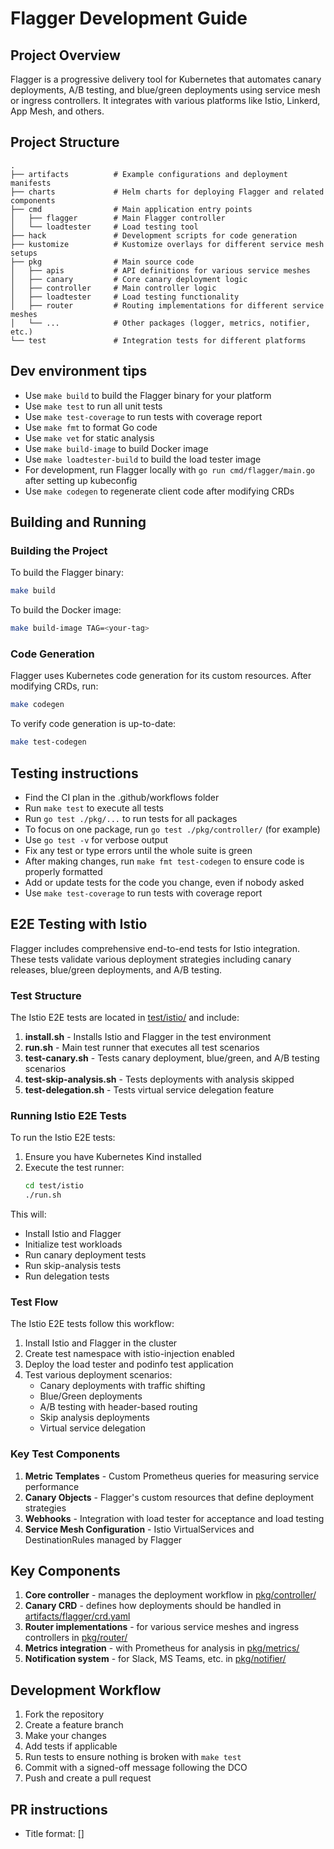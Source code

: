 # Flagger Development Guide

## Project Overview

Flagger is a progressive delivery tool for Kubernetes that automates canary deployments, A/B testing, and blue/green deployments using service mesh or ingress controllers. It integrates with various platforms like Istio, Linkerd, App Mesh, and others.

## Project Structure

```
.
├── artifacts          # Example configurations and deployment manifests
├── charts             # Helm charts for deploying Flagger and related components
├── cmd                # Main application entry points
│   ├── flagger        # Main Flagger controller
│   └── loadtester     # Load testing tool
├── hack               # Development scripts for code generation
├── kustomize          # Kustomize overlays for different service mesh setups
├── pkg                # Main source code
│   ├── apis           # API definitions for various service meshes
│   ├── canary         # Core canary deployment logic
│   ├── controller     # Main controller logic
│   ├── loadtester     # Load testing functionality
│   ├── router         # Routing implementations for different service meshes
│   └── ...            # Other packages (logger, metrics, notifier, etc.)
└── test               # Integration tests for different platforms
```

## Dev environment tips
- Use `make build` to build the Flagger binary for your platform
- Use `make test` to run all unit tests
- Use `make test-coverage` to run tests with coverage report
- Use `make fmt` to format Go code
- Use `make vet` for static analysis
- Use `make build-image` to build Docker image
- Use `make loadtester-build` to build the load tester image
- For development, run Flagger locally with `go run cmd/flagger/main.go` after setting up kubeconfig
- Use `make codegen` to regenerate client code after modifying CRDs

## Building and Running

### Building the Project

To build the Flagger binary:
```bash
make build
```

To build the Docker image:
```bash
make build-image TAG=<your-tag>
```

### Code Generation

Flagger uses Kubernetes code generation for its custom resources. After modifying CRDs, run:
```bash
make codegen
```

To verify code generation is up-to-date:
```bash
make test-codegen
```

## Testing instructions
- Find the CI plan in the .github/workflows folder
- Run `make test` to execute all tests
- Run `go test ./pkg/...` to run tests for all packages
- To focus on one package, run `go test ./pkg/controller/` (for example)
- Use `go test -v` for verbose output
- Fix any test or type errors until the whole suite is green
- After making changes, run `make fmt test-codegen` to ensure code is properly formatted
- Add or update tests for the code you change, even if nobody asked
- Use `make test-coverage` to run tests with coverage report

## E2E Testing with Istio

Flagger includes comprehensive end-to-end tests for Istio integration. These tests validate various deployment strategies including canary releases, blue/green deployments, and A/B testing.

### Test Structure

The Istio E2E tests are located in [test/istio/](file:///Users/hanyunpeng/Projects/flagger/test/istio) and include:

1. **install.sh** - Installs Istio and Flagger in the test environment
2. **run.sh** - Main test runner that executes all test scenarios
3. **test-canary.sh** - Tests canary deployment, blue/green, and A/B testing scenarios
4. **test-skip-analysis.sh** - Tests deployments with analysis skipped
5. **test-delegation.sh** - Tests virtual service delegation feature

### Running Istio E2E Tests

To run the Istio E2E tests:

1. Ensure you have Kubernetes Kind installed
2. Execute the test runner:
   ```bash
   cd test/istio
   ./run.sh
   ```

This will:
- Install Istio and Flagger
- Initialize test workloads
- Run canary deployment tests
- Run skip-analysis tests
- Run delegation tests

### Test Flow

The Istio E2E tests follow this workflow:

1. Install Istio and Flagger in the cluster
2. Create test namespace with istio-injection enabled
3. Deploy the load tester and podinfo test application
4. Test various deployment scenarios:
   - Canary deployments with traffic shifting
   - Blue/Green deployments
   - A/B testing with header-based routing
   - Skip analysis deployments
   - Virtual service delegation

### Key Test Components

1. **Metric Templates** - Custom Prometheus queries for measuring service performance
2. **Canary Objects** - Flagger's custom resources that define deployment strategies
3. **Webhooks** - Integration with load tester for acceptance and load testing
4. **Service Mesh Configuration** - Istio VirtualServices and DestinationRules managed by Flagger

## Key Components

1. **Core controller** - manages the deployment workflow in [pkg/controller/](file:///Users/hanyunpeng/Projects/flagger/pkg/controller)
2. **Canary CRD** - defines how deployments should be handled in [artifacts/flagger/crd.yaml](file:///Users/hanyunpeng/Projects/flagger/artifacts/flagger/crd.yaml)
3. **Router implementations** - for various service meshes and ingress controllers in [pkg/router/](file:///Users/hanyunpeng/Projects/flagger/pkg/router)
4. **Metrics integration** - with Prometheus for analysis in [pkg/metrics/](file:///Users/hanyunpeng/Projects/flagger/pkg/metrics)
5. **Notification system** - for Slack, MS Teams, etc. in [pkg/notifier/](file:///Users/hanyunpeng/Projects/flagger/pkg/notifier)

## Development Workflow

1. Fork the repository
2. Create a feature branch
3. Make your changes
4. Add tests if applicable
5. Run tests to ensure nothing is broken with `make test`
6. Commit with a signed-off message following the DCO
7. Push and create a pull request

## PR instructions
- Title format: [<component>] <Title> (e.g. [controller] Add manual step feature)
- Always run `make fmt test-codegen` and `make test` before committing
- Update documentation in README.md or /docs if needed
- Include unit tests for new functionality
- Follow existing code style and conventions
- Ensure all CI checks pass before merging

## Key Development Areas

1. **Adding support for new service meshes** - Implement new routers in [pkg/router/](file:///Users/hanyunpeng/Projects/flagger/pkg/router)
2. **Adding new metrics providers** - Extend the metrics functionality
3. **Enhancing notification providers** - Add new notification channels in [pkg/notifier/](file:///Users/hanyunpeng/Projects/flagger/pkg/notifier)
4. **Improving canary analysis** - Modify the analysis logic in [pkg/controller/](file:///Users/hanyunpeng/Projects/flagger/pkg/controller)